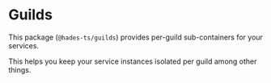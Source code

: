 # Guilds

This package (`@hades-ts/guilds`) provides per-guild sub-containers for your services.

This helps you keep your service instances isolated per guild among other things.

